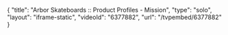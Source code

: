 {
    "title": "Arbor Skateboards :: Product Profiles - Mission",
    "type": "solo",
    "layout": "iframe-static",
    "videoId": "6377882",
    "url": "\/tvpembed\/6377882"
}